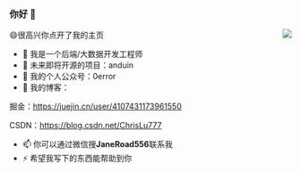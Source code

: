 ### 你好 👋



<img align="right" src="https://github-readme-stats.vercel.app/api?username=JaneRoad&show_icons=true&icon_color=CE1D2D&text_color=718096&bg_color=ffffff&hide_title=true" />


😄很高兴你点开了我的主页

- 🔭 我是一个后端/大数据开发工程师
- 🌱 未来即将开源的项目：anduin
- 👯 我的个人公众号：0error
- 💭 我的博客：

掘金：https://juejin.cn/user/4107431173961550

CSDN：https://blog.csdn.net/ChrisLu777
- 📫 你可以通过微信搜**JaneRoad556**联系我
- ⚡ 希望我写下的东西能帮助到你
